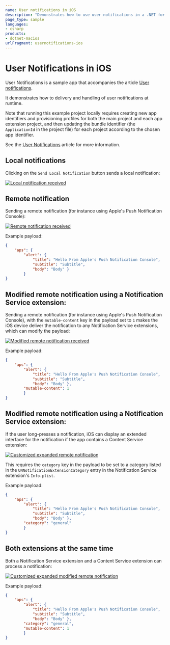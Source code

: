 ```yaml
---
name: User notifications in iOS
description: "Demonstrates how to use user notifications in a .NET for iOS app"
page_type: sample
languages:
- csharp
products:
- dotnet-macios
urlFragment: usernotifications-ios
---
```


# User Notifications in iOS

User Notifications is a sample app that accompanies the article [User notifications](https://learn.microsoft.com/en-us/dotnet/ios/app-fundamentals/user-notifications/user-notifications).

It demonstrates how to delivery and handling of user notifications at runtime.

Note that running this example project locally requires creating new app
identifiers and provisioning profiles for both the main project and each app
extension project, and then updating the bundle identifier (the
`ApplicationId` in the project file) for each project according to the chosen
app identifier.

See the [User Notifications](https://learn.microsoft.com/en-us/dotnet/ios/app-fundamentals/user-notifications/user-notifications) article for more information.

## Local notifications

Clicking on the `Send Local Notification` button sends a local notification:

[![Local notification received](LocalNotification.png)](LocalNotification.png)

## Remote notification

Sending a remote notification (for instance using Apple's Push Notification Console):

[![Remote notification received](RemoteNotification.png)](RemoteNotification.png)

Example payload:

```json
{
	"aps": {
		"alert": {
			"title": "Hello From Apple's Push Notification Console",
			"subtitle": "Subtitle",
			"body": "Body" }
		}
}
```

## Modified remote notification using a Notification Service extension:

Sending a remote notification (for instance using Apple's Push Notification
Console), with the `mutable-content` key in the payload set to `1` makes the
iOS device deliver the notification to any Notification Service extensions,
which can modify the payload:

[![Modified remote notification received](ModifiedRemoteNotification.png)](ModifiedRemoteNotification.png)

Example payload:

```json
{
	"aps": {
		"alert": {
			"title": "Hello From Apple's Push Notification Console",
			"subtitle": "Subtitle",
			"body": "Body" },
		"mutable-content": 1
		}
}
```


## Modified remote notification using a Notification Service extension:

If the user long-presses a notification, iOS can display an extended interface
for the notification if the app contains a Content Service extension:

[![Customized expanded remote notification](CustomizedExpandedRemoteNotification.png)](CustomizedExpandedRemoteNotification.png)

This requires the `category` key in the payload to be set to a category listed in the `UNNotificationExtensionCategory` entry in the Notification Service extension's `Info.plist`.

Example payload:

```json
{
	"aps": {
		"alert": {
			"title": "Hello From Apple's Push Notification Console",
			"subtitle": "Subtitle",
			"body": "Body" },
		"category": "general"
		}
}
```

## Both extensions at the same time

Both a Notification Service extension and a Content Service extension can process a notification:

[![Customized expanded modified remote notification](CustomizedExpandedModifiedRemoteNotification.png)](CustomizedExpandedModifiedRemoteNotification.png)

Example payload:

```json
{
	"aps": {
		"alert": {
			"title": "Hello From Apple's Push Notification Console",
			"subtitle": "Subtitle",
			"body": "Body" },
		"category": "general",
		"mutable-content": 1
		}
}
```
